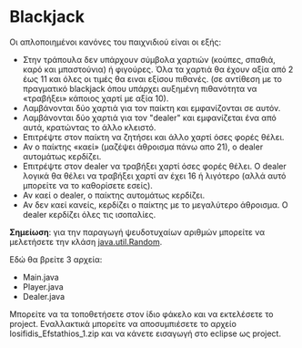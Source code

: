 # Blackjack

Οι απλοποιημένοι κανόνες του παιχνιδιού είναι οι εξής:

* Στην τράπουλα δεν υπάρχουν σύμβολα χαρτιών (κούπες, σπαθιά, καρό και μπαστούνια) ή φιγούρες. Όλα τα χαρτιά θα έχουν αξία από 2 έως 11 και όλες οι τιμές θα ειναι εξίσου πιθανές. (σε αντίθεση με το πραγματικό blackjack όπου υπάρχει αυξημένη πιθανότητα να «τραβήξει» κάποιος χαρτί με αξία 10).  
* Λαμβάνονται δύο χαρτιά για τον παίκτη και εμφανίζονται σε αυτόν.  
* Λαμβάνονται δύο χαρτιά για τον "dealer" και εμφανίζεται ένα από αυτά, κρατώντας το άλλο κλειστό.  
* Επιτρέψτε στον παίκτη να ζητήσει και άλλο χαρτί όσες φορές θέλει.  
* Αν ο παίκτης «καεί» (μαζέψει άθροισμα πάνω απο 21), ο dealer αυτομάτως κερδίζει.  
* Επιτρέψτε στον dealer να τραβήξει χαρτί όσες φορές θέλει. Ο dealer λογικά θα θέλει να τραβήξει χαρτί αν έχει 16 ή λιγότερο (αλλά αυτό μπορείτε να το καθορίσετε εσείς).  
* Αν καεί ο dealer, ο παίκτης αυτομάτως κερδίζει.  
* Αν δεν καεί κανείς, κερδίζει ο παίκτης με το μεγαλύτερο άθροισμα. Ο dealer κερδίζει όλες τις ισοπαλίες.

**Σημείωση**: για την παραγωγή ψευδοτυχαίων αριθμών μπορείτε να μελετήσετε την κλάση [java.util.Random](https://docs.oracle.com/javase/8/docs/api/java/util/Random.html).

Εδώ θα βρείτε 3 αρχεία:

- Main.java  
- Player.java  
- Dealer.java  

Μπορείτε να τα τοποθετήσετε στον ίδιο φάκελο και να εκτελέσετε το project.
Εναλλακτικά μπορείτε να αποσυμπιέσετε το αρχείο Iosifidis_Efstathios_1.zip και να κάνετε εισαγωγή στο eclipse ως project. 
